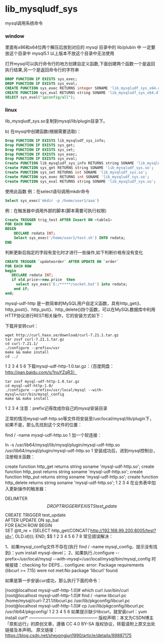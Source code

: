 # lib_mysqludf_sys
mysql调用系统命令
### window
里面有x86和x64位两个解压后放到对应的 mysql 目录中的 lib/plubin 中  一定要放这个目录中  mysql5.1 以上版本不放这个目录中无法使用

打开mysql可以执行命令行的地方创建自定义函数,下面创建两个函数一个是返回执行结果,另一个是返回命令行的字符串
``` sql
DROP FUNCTION IF EXISTS sys_exec;
DROP FUNCTION IF EXISTS sys_eval;
CREATE FUNCTION sys_exec RETURNS integer SONAME 'lib_mysqludf_sys_x64.dll';
CREATE FUNCTION sys_eval RETURNS string SONAME 'lib_mysqludf_sys_x64.dll';
SELECT sys_eval("ipconfig/all");
``` 

### linux

lib_mysqludf_sys.so复制到mysql/lib/plugin目录下。

b) 在mysql中创建函数(根据需要选取)：
``` sql
Drop FUNCTION IF EXISTS lib_mysqludf_sys_info;
Drop FUNCTION IF EXISTS sys_get;
Drop FUNCTION IF EXISTS sys_set;
Drop FUNCTION IF EXISTS sys_exec;
Drop FUNCTION IF EXISTS sys_eval;
Create FUNCTION lib_mysqludf_sys_info RETURNS string SONAME 'lib_mysqludf_sys.so';
Create FUNCTION sys_get RETURNS string SONAME 'lib_mysqludf_sys.so';
Create FUNCTION sys_set RETURNS int SONAME 'lib_mysqludf_sys.so';
Create FUNCTION sys_exec RETURNS int SONAME 'lib_mysqludf_sys.so';
Create FUNCTION sys_eval RETURNS string SONAME 'lib_mysqludf_sys.so';
``` 
使用此函数
例：在select语句调用mkdir命令
``` sql
Select sys_exec('mkdir -p /home/user1/aaa')
```

例：在触发器中调用外部的脚本(脚本需要可执行权限)
``` sql
Create TRIGGER trig_test AFTER Insert ON <table1>
FOR EACH ROW 
BEGIN
    DECLARE redata INT;
    Select sys_exec('/home/user1/test.sh') INTO redata;
END
``` 
判断更新后指定的字段有变化时才进行一些操作,如下判断价格有没有变化
``` sql
CREATE TRIGGER `updateorder` AFTER UPDATE ON `order`
FOR EACH ROW 
begin
   DECLARE redata INT;
   if old.price<>new.price  then
     select sys_exec('E:/*****/socket.bat') into redata;
    end if;
end;
``` 



mysql-udf-http 是一款简单的MySQL用户自定义函数，具有http_get()、http_post()、http_put()、http_delete()四个函数，可以在MySQL数据库中利用HTTP协议进行REST相关操作，它的安装方式如下：

下载并安转curl：

    wget http://curl.haxx.se/download/curl-7.21.1.tar.gz
	tar zxvf curl-7.21.1.tar.gz
	cd curl-7.21.1/
	./configure --prefix=/usr
	make && make install
	cd ../
1
2
3
4
5
6
下载mysql-udf-http-1.0.tar.gz：（百度网盘：http://pan.baidu.com/s/1nuYZqR3）

	tar zxvf mysql-udf-http-1.0.tar.gz
	cd mysql-udf-http-1.0/
	./configure --prefix=/usr/local/mysql --with-mysql=/usr/bin/mysql_config
	make && make install
1
2
3
4
注意：prefix记得改成你自己的mysql安装目录

正常的情况mysql-udf-http.so等文件将安装至/usr/local/mysql/lib/plugin下，
如果不是，那么先找到这个文件的位置：

find / -name mysql-udf-http.so
1
加一个软连接：

ln -s /usr/lib64/mysql/lib/mysql/plugin/mysql-udf-http.so /usr/lib64/mysql/plugin/mysql-udf-http.so
1
安装成功后，进到mysql控制台，注册相关函数：

create function http_get returns string soname 'mysql-udf-http.so';
create function http_post returns string soname 'mysql-udf-http.so';
create function http_put returns string soname 'mysql-udf-http.so';
create function http_delete returns string soname 'mysql-udf-http.so'; 
1
2
3
4
在业务表中加入更新操作的触发器：

DELIMITER $$ 
DROP TRIGGER IF EXISTS test_update$$
CREATE TRIGGER test_update  
AFTER UPDATE ON sp_bal  
FOR EACH ROW BEGIN  
    SET @tt_re = (SELECT http_get(CONCAT('http://192.168.99.200:8005/test?id=', OLD.id)));
END; 
$$
1
2
3
4
5
6
7
8
常见错误解决：

1、如果mysql_config文件不存在(执行 find / -name mysql_config，提示没有找到)：yum install mysql-devel；
2、如果执行./configure --prefix=/usr/local/mysql --with-mysql=/usr/local/mysql/bin/mysql_config 时候报错：checking for DEPS… configure: error: Package requirements (libcurl >= 7.15) were not met:No package ‘libcurl’ found

如果是第一步安装cur成功，那么执行下面的命令：

[root@localhost mysql-udf-http-1.0]# which curl
/usr/bin/curl
[root@localhost mysql-udf-http-1.0]# find / -name libcurl.pc
/home/mysql/curl-7.21.1/libcurl.pc
/usr/lib/pkgconfig/libcurl.pc
[root@localhost mysql-udf-http-1.0]# cp /usr/lib/pkgconfig/libcurl.pc /usr/lib64/pkgconfig/
1
2
3
4
5
6
如果提示缺少libcurl，就安装curl：yum install curl*
————————————————
版权声明：本文为CSDN博主「原影远行」的原创文章，遵循 CC 4.0 BY-SA 版权协议，转载请附上原文出处链接及本声明。
原文链接：https://blog.csdn.net/sheyongjun1990/article/details/89887175
